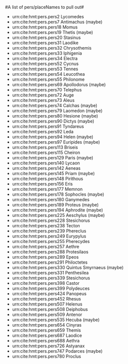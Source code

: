 #A list of pers/placeNames to pull out#

- urn:cite:hmt:pers.pers2	Lycomedes
- urn:cite:hmt:pers.pers7	Antimachus (maybe)
- urn:cite:hmt:pers.pers18	Momus
- urn:cite:hmt:pers.pers19	Thetis (maybe)
- urn:cite:hmt:pers.pers20	Stasinus
- urn:cite:hmt:pers.pers31	Laodike
- urn:cite:hmt:pers.pers32	Chrysothemis
- urn:cite:hmt:pers.pers33	Iphigenia
- urn:cite:hmt:pers.pers34	Electra
- urn:cite:hmt:pers.pers52	Cycnus
- urn:cite:hmt:pers.pers53	Tennes
- urn:cite:hmt:pers.pers54	Leucothea
- urn:cite:hmt:pers.pers55	Philonome
- urn:cite:hmt:pers.pers69	Apollodorus (maybe)
- urn:cite:hmt:pers.pers70	Telephus
- urn:cite:hmt:pers.pers72	Auge
- urn:cite:hmt:pers.pers73	Aleus
- urn:cite:hmt:pers.pers74	Calchas (maybe)
- urn:cite:hmt:pers.pers79	Laomedon (maybe)
- urn:cite:hmt:pers.pers80	Hesione (maybe)
- urn:cite:hmt:pers.pers90	Dictys (maybe)
- urn:cite:hmt:pers.pers91	Tyndareus
- urn:cite:hmt:pers.pers92	Leda
- urn:cite:hmt:pers.pers94	Helen (maybe)
- urn:cite:hmt:pers.pers97	Euripides (maybe)
- urn:cite:hmt:pers.pers113	Briseis
- urn:cite:hmt:pers.pers115	Cheiron
- urn:cite:hmt:pers.pers129	Paris (maybe)
- urn:cite:hmt:pers.pers140	Lycaon
- urn:cite:hmt:pers.pers142	Aeneas
- urn:cite:hmt:pers.pers145	Priam (maybe)
- urn:cite:hmt:pers.pers148	Pirithous
- urn:cite:hmt:pers.pers156	Eris
- urn:cite:hmt:pers.pers177	Memnon
- urn:cite:hmt:pers.pers178 Sophocles (maybe)
- urn:cite:hmt:pers.pers180	Ganymedes
- urn:cite:hmt:pers.pers189	Proteus (maybe)
- urn:cite:hmt:pers.pers194	Aphrodite (maybe)
- urn:cite:hmt:pers.pers225 Aeschylus (maybe)
- urn:cite:hmt:pers.pers228	Stesichorus
- urn:cite:hmt:pers.pers238	Tecton
- urn:cite:hmt:pers.pers239	Phereclus
- urn:cite:hmt:pers.pers249 Eurypylus
- urn:cite:hmt:pers.pers255	Pherecydes
- urn:cite:hmt:pers.pers257	Aethre
- urn:cite:hmt:pers.pers288	Protesilaos
- urn:cite:hmt:pers.pers289	Epeos
- urn:cite:hmt:pers.pers291	Philoctetes
- urn:cite:hmt:pers.pers330	Quintus Smyrnaeus (maybe)
- urn:cite:hmt:pers.pers331	Penthesilea
- urn:cite:hmt:pers.pers339	Stesichorus
- urn:cite:hmt:pers.pers398	Castor
- urn:cite:hmt:pers.pers399	Polydeuces
- urn:cite:hmt:pers.pers424	Panopeus
- urn:cite:hmt:pers.pers452	Rhesus
- urn:cite:hmt:pers.pers507	Helenus
- urn:cite:hmt:pers.pers508	Deiphobus
- urn:cite:hmt:pers.pers509	Antenor
- urn:cite:hmt:pers.pers535	Hecuba (maybe)
- urn:cite:hmt:pers.pers654	Cinyras
- urn:cite:hmt:pers.pers659	Themis
- urn:cite:hmt:pers.pers687	Laodice
- urn:cite:hmt:pers.pers688	Aethra
- urn:cite:hmt:pers.pers726	Astyanax
- urn:cite:hmt:pers.pers747	Podarces (maybe)
- urn:cite:hmt:pers.pers780	Proclus
